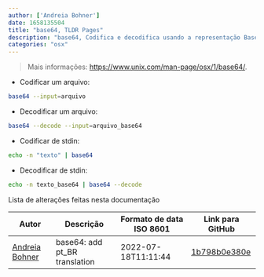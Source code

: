 ```yaml
---
author: ['Andreia Bohner']
date: 1658135504
title: "base64, TLDR Pages"
description: "base64, Codifica e decodifica usando a representação Base64."
categories: "osx"
---
```

> Mais informações: <https://www.unix.com/man-page/osx/1/base64/>.

- Codificar um arquivo:

```bash
base64 --input=arquivo
```

- Decodificar um arquivo:

```bash
base64 --decode --input=arquivo_base64
```

- Codificar de stdin:

```bash
echo -n "texto" | base64
```

- Decodificar de stdin:

```bash
echo -n texto_base64 | base64 --decode
```
Lista de alterações feitas nesta documentação


Autor | Descrição | Formato de data ISO 8601 | Link para GitHub
------|-----|-----|-----
[Andreia Bohner](mailto:andreiabohner@gmail.com) | base64: add pt_BR translation | 2022-07-18T11:11:44 | [1b798b0e380e](https://github.com/tldr-pages/tldr/commit/1b798b0e380e6f6074bfb4862f4c99244dc5ce87)

